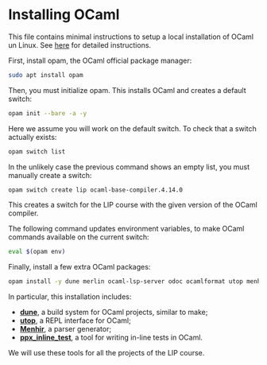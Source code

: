 # Installing OCaml

This file contains minimal instructions to setup a local installation of OCaml un Linux.
See [here](https://ocaml.org/docs/up-and-running) for detailed instructions.

First, install opam, the OCaml official package manager:
```bash
sudo apt install opam
```
Then, you must initialize opam. This installs OCaml and creates a default switch:
```bash
opam init --bare -a -y
```
Here we assume you will work on the default switch. To check that a switch actually exists:
```bash
opam switch list
```
In the unlikely case the previous command shows an empty list, you must manually create a switch:
```bash
opam switch create lip ocaml-base-compiler.4.14.0
```
This creates a switch for the LIP course with the given version of the OCaml compiler.

The following command updates environment variables, to make OCaml commands available on the current switch:
```bash
eval $(opam env)
```

Finally, install a few extra OCaml packages:
```bash
opam install -y dune merlin ocaml-lsp-server odoc ocamlformat utop menhir ppx_inline_test
```
In particular, this installation includes:
- [**dune**](https://dune.readthedocs.io/), a build system for OCaml projects, similar to make;
- [**utop**](https://opam.ocaml.org/blog/about-utop/), a REPL interface for OCaml;
- [**Menhir**](http://gallium.inria.fr/~fpottier/menhir/), a parser generator;
- [**ppx_inline_test**](https://github.com/janestreet/ppx_inline_test), a tool for writing in-line tests in OCaml.

We will use these tools for all the projects of the LIP course.
